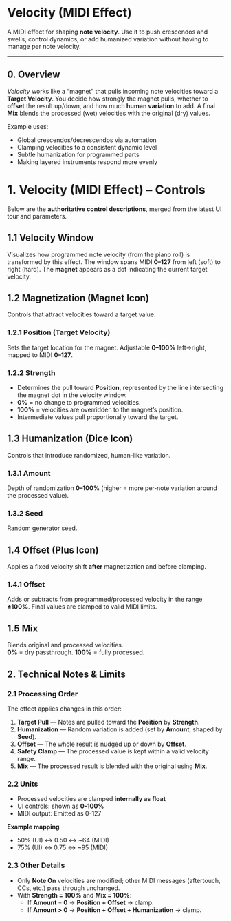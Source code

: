 # Velocity (MIDI Effect)

A MIDI effect for shaping **note velocity**. Use it to push crescendos and swells, control dynamics, or add humanized variation without having to manage per note velocity.

---

## 0. Overview

_Velocity_ works like a “magnet” that pulls incoming note velocities toward a **Target Velocity**. You decide how strongly the magnet pulls, whether to **offset** the result up/down, and how much **human variation** to add. A final **Mix** blends the processed (wet) velocities with the original (dry) values.

Example uses:

- Global crescendos/decrescendos via automation  
- Clamping velocities to a consistent dynamic level  
- Subtle humanization for programmed parts  
- Making layered instruments respond more evenly

# 1. Velocity (MIDI Effect) – Controls

Below are the **authoritative control descriptions**, merged from the latest UI tour and parameters.

## 1.1 Velocity Window
Visualizes how programmed note velocity (from the piano roll) is transformed by this effect. The window spans MIDI **0–127** from left (soft) to right (hard). The **magnet** appears as a dot indicating the current target velocity.

## 1.2 Magnetization (Magnet Icon)
Controls that attract velocities toward a target value.

### 1.2.1 Position (Target Velocity)
Sets the target location for the magnet. Adjustable **0–100%** left→right, mapped to MIDI **0–127**.

### 1.2.2 Strength
- Determines the pull toward **Position**, represented by the line intersecting the magnet dot in the velocity window.
- **0%** = no change to programmed velocities.  
- **100%** = velocities are overridden to the magnet’s position.  
- Intermediate values pull proportionally toward the target.

## 1.3 Humanization (Dice Icon)
Controls that introduce randomized, human-like variation.

### 1.3.1 Amount
Depth of randomization **0–100%** (higher = more per‑note variation around the processed value).

### 1.3.2 Seed
Random generator seed.

## 1.4 Offset (Plus Icon)
Applies a fixed velocity shift **after** magnetization and before clamping.

### 1.4.1 Offset
Adds or subtracts from programmed/processed velocity in the range **±100%**. Final values are clamped to valid MIDI limits.

## 1.5 Mix
Blends original and processed velocities.  
**0%** = dry passthrough. **100%** = fully processed.

## 2. Technical Notes & Limits

### 2.1 Processing Order
The effect applies changes in this order:
1. **Target Pull** — Notes are pulled toward the **Position** by **Strength**.
2. **Humanization** — Random variation is added (set by **Amount**, shaped by **Seed**).
3. **Offset** — The whole result is nudged up or down by **Offset**.
4. **Safety Clamp** — The processed value is kept within a valid velocity range.
5. **Mix** — The processed result is blended with the original using **Mix**.

### 2.2 Units
- Processed velocities are clamped **internally as float**
- UI controls: shown as **0-100%**
- MIDI output: Emitted as 0-127

**Example mapping**
- 50% (UI) ↔ 0.50 ↔ ~64 (MIDI)
- 75% (UI) ↔ 0.75 ↔ ~95 (MIDI)

### 2.3 Other Details
- Only **Note On** velocities are modified; other MIDI messages (aftertouch, CCs, etc.) pass through unchanged.    
- With **Strength = 100%** and **Mix = 100%**:  
  - If **Amount = 0** → **Position + Offset** → clamp.  
  - If **Amount > 0** → **Position + Offset + Humanization** → clamp.


